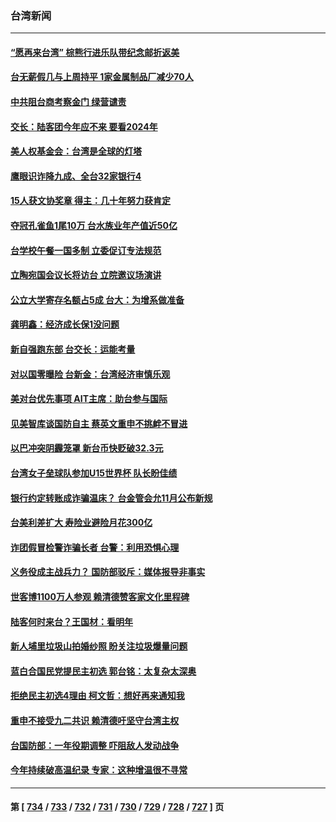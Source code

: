 ### 台湾新闻
---
#### [“愿再来台湾” 棕熊行进乐队带纪念邮折返美](../../pages/ncid1349361/n14096394.md) 
#### [台无薪假几与上周持平 1家金属制品厂减少70人](../../pages/ncid1349361/n14096594.md) 
#### [中共阻台商考察金门 绿营谴责](../../pages/ncid1349361/n14096569.md) 
#### [交长：陆客团今年应不来 要看2024年](../../pages/ncid1349361/n14096572.md) 
#### [美人权基金会：台湾是全球的灯塔](../../pages/ncid1349361/n14096573.md) 
#### [鹰眼识诈降九成、全台32家银行4](../../pages/ncid1349361/n14096581.md) 
#### [15人获文协奖章 得主：几十年努力获肯定](../../pages/ncid1349361/n14096583.md) 
#### [夺冠孔雀鱼1尾10万 台水族业年产值近50亿](../../pages/ncid1349361/n14096589.md) 
#### [台学校午餐一国多制 立委促订专法规范](../../pages/ncid1349361/n14096591.md) 
#### [立陶宛国会议长将访台 立院邀议场演讲](../../pages/ncid1349361/n14096568.md) 
#### [公立大学寄存名额占5成 台大：为增系做准备](../../pages/ncid1349361/n14096567.md) 
#### [龚明鑫：经济成长保1没问题](../../pages/ncid1349361/n14096527.md) 
#### [新自强跑东部 台交长：运能考量](../../pages/ncid1349361/n14096532.md) 
#### [对以国零曝险 台新金：台湾经济审慎乐观](../../pages/ncid1349361/n14096531.md) 
#### [美对台优先事项  AIT主席：助台参与国际](../../pages/ncid1349361/n14096549.md) 
#### [见美智库谈国防自主 蔡英文重申不挑衅不冒进](../../pages/ncid1349361/n14096554.md) 
#### [以巴冲突阴霾笼罩 新台币快贬破32.3元](../../pages/ncid1349361/n14096521.md) 
#### [台湾女子垒球队参加U15世界杯 队长盼佳绩](../../pages/ncid1349361/n14096556.md) 
#### [银行约定转账成诈骗温床？ 台金管会允11月公布新规](../../pages/ncid1349361/n14096536.md) 
#### [台美利差扩大 寿险业避险月花300亿](../../pages/ncid1349361/n14096538.md) 
#### [诈团假冒检警诈骗长者 台警：利用恐惧心理](../../pages/ncid1349361/n14096537.md) 
#### [义务役成主战兵力？ 国防部驳斥：媒体报导非事实](../../pages/ncid1349361/n14096489.md) 
#### [世客博1100万人参观 赖清德赞客家文化里程碑](../../pages/ncid1349361/n14096288.md) 
#### [陆客何时来台？王国材：看明年](../../pages/ncid1349361/n14096399.md) 
#### [新人埔里垃圾山拍婚纱照 盼关注垃圾爆量问题](../../pages/ncid1349361/n14096365.md) 
#### [蓝白合国民党提民主初选 郭台铭：太复杂太深奥](../../pages/ncid1349361/n14095730.md) 
#### [拒绝民主初选4理由 柯文哲：想好再来通知我](../../pages/ncid1349361/n14095732.md) 
#### [重申不接受九二共识 赖清德吁坚守台湾主权](../../pages/ncid1349361/n14095735.md) 
#### [台国防部：一年役期调整 吓阻敌人发动战争](../../pages/ncid1349361/n14096260.md) 
#### [今年持续破高温纪录 专家：这种增温很不寻常](../../pages/ncid1349361/n14096230.md) 

---
#### 第 [ [734](./734.md) / [733](./733.md) / [732](./732.md) / [731](./731.md) / [730](./730.md) / [729](./729.md) / [728](./728.md) / [727](./727.md) ] 页
